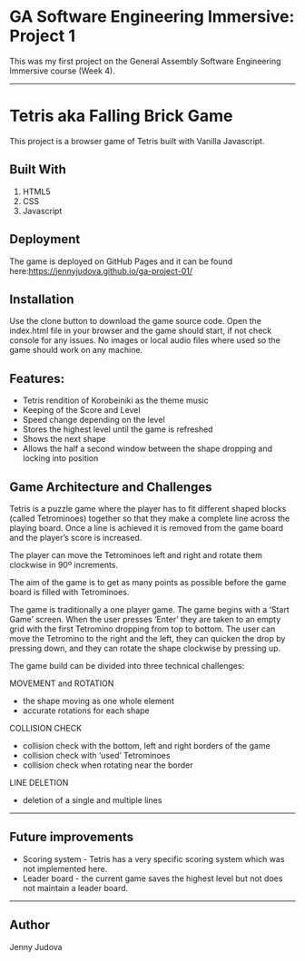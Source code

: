 # GA Software Engineering Immersive: Project 1
This was my first project on the General Assembly Software Engineering Immersive course (Week 4).

---

# Tetris aka Falling Brick Game
This project is a browser game of Tetris built with Vanilla Javascript.

## Built With

1. HTML5
2. CSS
3. Javascript

## Deployment
The game is deployed on GitHub Pages and it can be found here:https://jennyjudova.github.io/ga-project-01/

## Installation
Use the clone button to download the game source code. Open the index.html file in your browser and the game should start, if not check console for any issues. No images or local audio files where used so the game should work on any machine.

## Features:
* Tetris rendition of  Korobeiniki as the theme music
* Keeping of the Score and Level
* Speed change depending on the level
* Stores the highest level until the game is refreshed
* Shows the next shape
* Allows the half a second window between the shape dropping and locking into position

## Game Architecture and Challenges
Tetris is a puzzle game where the player has to fit different shaped blocks (called Tetrominoes) together so that they make a complete line across the playing board. Once a line is achieved it is removed from the game board and the player’s score is increased.

The player can move the Tetrominoes left and right and rotate them clockwise in 90º increments.

The aim of the game is to get as many points as possible before the game board is filled with Tetrominoes.

The game is traditionally a one player game. The game begins with a ‘Start Game’ screen. When the user presses ‘Enter’ they are taken to an empty grid with the first Tetromino dropping from top to bottom. The user can move the Tetromino to the right and the left, they can quicken the drop by pressing down, and they can rotate the shape clockwise by pressing up.  

The game build can be divided into three technical challenges:

MOVEMENT and ROTATION 
* the shape moving as one whole element 
* accurate rotations for each shape

COLLISION CHECK
* collision check with the bottom, left and right borders of the game
* collision check with ‘used’ Tetrominoes
* collision check when rotating near the border

LINE DELETION
* deletion of a single and multiple lines

---

## Future improvements
* Scoring system  - Tetris has a very specific scoring system which was not implemented here.
* Leader board - the current game saves the highest level but not does not maintain a leader board.

---

## Author

Jenny Judova